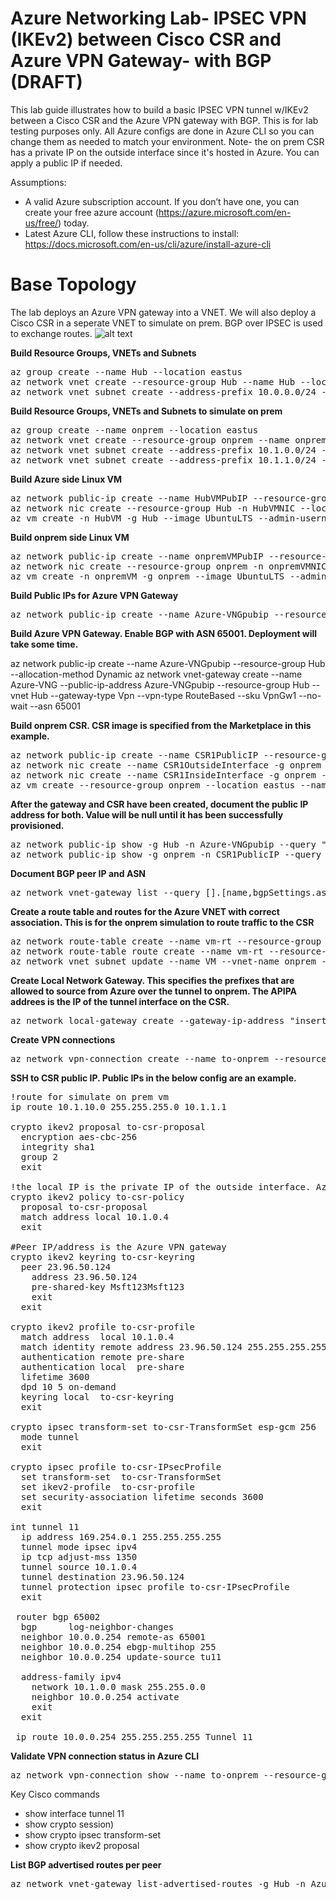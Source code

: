 # Azure Networking Lab- IPSEC VPN (IKEv2) between Cisco CSR and Azure VPN Gateway- with BGP (DRAFT)

This lab guide illustrates how to build a basic IPSEC VPN tunnel w/IKEv2 between a Cisco CSR and the Azure VPN gateway with BGP. This is for lab testing purposes only. All Azure configs are done in Azure CLI so you can change them as needed to match your environment. Note- the on prem CSR has a private IP on the outside interface since it's hosted in Azure. You can apply a public IP if needed.

Assumptions:
-	A valid Azure subscription account. If you don’t have one, you can create your free azure account (https://azure.microsoft.com/en-us/free/) today.
- Latest Azure CLI, follow these instructions to install: https://docs.microsoft.com/en-us/cli/azure/install-azure-cli 


# Base Topology
The lab deploys an Azure VPN gateway into a VNET. We will also deploy a Cisco CSR in a seperate VNET to simulate on prem. BGP over IPSEC is used to exchange routes. 
![alt text](https://github.com/jwrightazure/lab/blob/master/images/csrvpnikev2.png)

**Build Resource Groups, VNETs and Subnets**
<pre lang="...">
az group create --name Hub --location eastus
az network vnet create --resource-group Hub --name Hub --location eastus --address-prefixes 10.0.0.0/16 --subnet-name HubVM --subnet-prefix 10.0.10.0/24
az network vnet subnet create --address-prefix 10.0.0.0/24 --name GatewaySubnet --resource-group Hub --vnet-name Hub
</pre>

**Build Resource Groups, VNETs and Subnets to simulate on prem**
<pre lang="...">
az group create --name onprem --location eastus
az network vnet create --resource-group onprem --name onprem --location eastus --address-prefixes 10.1.0.0/16 --subnet-name VM --subnet-prefix 10.1.10.0/24
az network vnet subnet create --address-prefix 10.1.0.0/24 --name zeronet --resource-group onprem --vnet-name onprem
az network vnet subnet create --address-prefix 10.1.1.0/24 --name onenet --resource-group onprem --vnet-name onprem
</pre>

**Build Azure side Linux VM**
<pre lang="...">
az network public-ip create --name HubVMPubIP --resource-group Hub --location eastus --allocation-method Dynamic
az network nic create --resource-group Hub -n HubVMNIC --location eastus --subnet HubVM --private-ip-address 10.0.10.10 --vnet-name Hub --public-ip-address HubVMPubIP
az vm create -n HubVM -g Hub --image UbuntuLTS --admin-username azureuser --admin-password Msft123Msft123 --nics HubVMNIC
</pre>

**Build onprem side Linux VM**
<pre lang="...">
az network public-ip create --name onpremVMPubIP --resource-group onprem --location eastus --allocation-method Dynamic
az network nic create --resource-group onprem -n onpremVMNIC --location eastus --subnet VM --private-ip-address 10.1.10.10 --vnet-name onprem --public-ip-address onpremVMPubIP
az vm create -n onpremVM -g onprem --image UbuntuLTS --admin-username azureuser --admin-password Msft123Msft123 --nics onpremVMNIC
</pre>

**Build Public IPs for Azure VPN Gateway**
<pre lang="...">
az network public-ip create --name Azure-VNGpubip --resource-group Hub --allocation-method Dynamic
</pre>

**Build Azure VPN Gateway. Enable BGP with ASN 65001. Deployment will take some time.**

az network public-ip create --name Azure-VNGpubip --resource-group Hub --allocation-method Dynamic
az network vnet-gateway create --name Azure-VNG --public-ip-address Azure-VNGpubip --resource-group Hub --vnet Hub --gateway-type Vpn --vpn-type RouteBased --sku VpnGw1 --no-wait --asn 65001

**Build onprem CSR. CSR image is specified from the Marketplace in this example.**
<pre lang="...">
az network public-ip create --name CSR1PublicIP --resource-group onprem --idle-timeout 30 --allocation-method Static
az network nic create --name CSR1OutsideInterface -g onprem --subnet zeronet --vnet onprem --public-ip-address CSR1PublicIP --ip-forwarding true
az network nic create --name CSR1InsideInterface -g onprem --subnet onenet --vnet onprem --ip-forwarding true
az vm create --resource-group onprem --location eastus --name CSR1 --size Standard_D2_v2 --nics CSR1OutsideInterface CSR1InsideInterface  --image cisco:cisco-csr-1000v:16_6:16.6.220171219 --admin-username azureuser --admin-password Msft123Msft123
</pre>

**After the gateway and CSR have been created, document the public IP address for both. Value will be null until it has been successfully provisioned.**
<pre lang="...">
az network public-ip show -g Hub -n Azure-VNGpubip --query "{address: ipAddress}"
az network public-ip show -g onprem -n CSR1PublicIP --query "{address: ipAddress}"
</pre>

**Document BGP peer IP and ASN**
<pre lang="...">
az network vnet-gateway list --query [].[name,bgpSettings.asn,bgpSettings.bgpPeeringAddress] -o table --resource-group Hub
</pre>

**Create a route table and routes for the Azure VNET with correct association. This is for the onprem simulation to route traffic to the CSR**
<pre lang="...">
az network route-table create --name vm-rt --resource-group onprem
az network route-table route create --name vm-rt --resource-group onprem --route-table-name vm-rt --address-prefix 10.0.0.0/16 --next-hop-type VirtualAppliance --next-hop-ip-address 10.1.1.4
az network vnet subnet update --name VM --vnet-name onprem --resource-group onprem --route-table vm-rt
</pre>

**Create Local Network Gateway. This specifies the prefixes that are allowed to source from Azure over the tunnel to onprem. The APIPA addrees is the IP of the tunnel interface on the CSR.**
<pre lang="...">
az network local-gateway create --gateway-ip-address "insert CSR Public IP" --name to-onprem --resource-group onprem --local-address-prefixes 10.1.0.0/16 --asn 65002 --bgp-peering-address 169.254.0.1
</pre>

**Create VPN connections**
<pre lang="...">
az network vpn-connection create --name to-onprem --resource-group hub --vnet-gateway1 Azure-VNG -l eastus --shared-key Msft123Msft123 --local-gateway2 to-onprem --enable-bgp
</pre>

**SSH to CSR public IP. Public IPs in the below config are an example.**
<pre lang="...">
!route for simulate on prem vm
ip route 10.1.10.0 255.255.255.0 10.1.1.1

crypto ikev2 proposal to-csr-proposal
  encryption aes-cbc-256
  integrity sha1
  group 2
  exit

!the local IP is the private IP of the outside interface. Azure will automatically NAT this outbound. Replace this with your public IP !if needed
crypto ikev2 policy to-csr-policy
  proposal to-csr-proposal
  match address local 10.1.0.4
  exit
 
#Peer IP/address is the Azure VPN gateway
crypto ikev2 keyring to-csr-keyring
  peer 23.96.50.124 
    address 23.96.50.124
    pre-shared-key Msft123Msft123
    exit
  exit

crypto ikev2 profile to-csr-profile
  match address  local 10.1.0.4
  match identity remote address 23.96.50.124 255.255.255.255
  authentication remote pre-share
  authentication local  pre-share
  lifetime 3600
  dpd 10 5 on-demand
  keyring local  to-csr-keyring
  exit

crypto ipsec transform-set to-csr-TransformSet esp-gcm 256 
  mode tunnel
  exit

crypto ipsec profile to-csr-IPsecProfile
  set transform-set  to-csr-TransformSet
  set ikev2-profile  to-csr-profile
  set security-association lifetime seconds 3600
  exit

int tunnel 11
  ip address 169.254.0.1 255.255.255.255
  tunnel mode ipsec ipv4
  ip tcp adjust-mss 1350
  tunnel source 10.1.0.4
  tunnel destination 23.96.50.124
  tunnel protection ipsec profile to-csr-IPsecProfile
  exit

 router bgp 65002
  bgp      log-neighbor-changes
  neighbor 10.0.0.254 remote-as 65001
  neighbor 10.0.0.254 ebgp-multihop 255
  neighbor 10.0.0.254 update-source tu11

  address-family ipv4
    network 10.1.0.0 mask 255.255.0.0 
    neighbor 10.0.0.254 activate    
    exit
  exit
 
 ip route 10.0.0.254 255.255.255.255 Tunnel 11
</pre>

**Validate VPN connection status in Azure CLI**
<pre lang="...">
az network vpn-connection show --name to-onprem --resource-group Hub --query "{status: connectionStatus}"
</pre>


Key Cisco commands
- show interface tunnel 11
- show crypto session)
- show crypto ipsec transform-set
- show crypto ikev2 proposal

**List BGP advertised routes per peer**
<pre lang="...">
az network vnet-gateway list-advertised-routes -g Hub -n Azure-VNG --peer 169.254.0.1
</pre>

